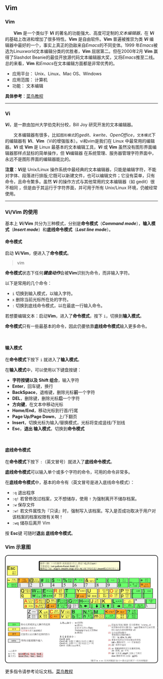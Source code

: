 ## Vim

### Vim

&emsp;&emsp;**Vim** 是一个类似于 ***Vi*** 的著名的功能强大、高度可定制的*文本编辑器*，在 ***Vi*** 的基础上改进和增加了很多特性。**Vim** 是自由软件。**Vim** 普遍被推崇为类 ***Vi*** 编辑器中最好的一个，事实上真正的劲敌来自*Emacs*的不同变体。1999 年*Emacs*被选为Linuxworld文本编辑分类的优胜者，**Vim** 屈居第二。但在2000年2月 **Vim** 赢得了Slashdot Beanie的最佳开放源代码文本编辑器大奖，又将*Emacs*推至二线。总的来看，**Vim** 和*Emacs*在文本编辑方面都是非常优秀的。

* 应用平台： Unix、Linux、Mac OS、Windows
* 应用范围： 计算机
* 功能： 文本编辑

**具体参考**：[菜鸟教程](https://www.runoob.com/linux/linux-vim.html)

***

### Vi

***Vi***，是一款由加州大学伯克利分校，Bill Joy 研究开发的文本编辑器。

&emsp;&emsp;文本编辑器有很多，比如`图形模式`的*gedit*、*kwrite*、*OpenOffice*，`文本模式`下的编辑器有 ***Vi***、**Vim**（Vi的增强版本）。vi和vim是我们在 Linux 中最常用的编辑器。***Vi*** 或 **Vim** 是 Linux 最基本的文本编辑工具，***Vi*** 或 **Vim** 虽然没有图形界面编辑器那样点鼠标的简单操作，但 **Vi**编辑器 在系统管理、服务器管理字符界面中，永远不是图形界面的编辑器能比的。

**注意**：***Vi***是 Unix/Linux 操作系统中最经典的文本编辑器，只能是编辑字符，不能对字体、段落进行排版;它既可以新建文件，也可以编辑文件；它没有菜单，只有命令，且命令繁多。虽然 ***Vi*** 的操作方式与其他常用的文本编辑器（如 gedit）很不相同 ，但是由于其运行于字符界面，并可用于所有 Unix/Linux 环境，仍被经常使用。

***

### Vi/Vim 的使用

基本上 ***Vi***/**Vim** 共分为三种模式，分别是**命令模式**（***Command mode***），**输入模式**（***Insert mode***）和**底线命令模式**（***Last line mode***）。

#### 命令模式

启动 ***Vi***/**Vim**，便进入了**命令模式**。
> vim <File Name>

**命令模式**状态下任何***键盘动作***会被**Vim**识别为命令，而非输入字符。

以下是常用的几个命令：

* `i`  切换到输入模式，以输入字符。
* `x`  删除当前光标所在处的字符。
* `:`  切换到底线命令模式，以在最底一行输入命令。

若想要编辑文本：启动**Vim**，进入了**命令模式**，按下 `i`，切换到**输入模式**。

**命令模式**只有一些最基本的命令，因此仍要依靠**底线命令模式**输入更多命令。

<br/>

#### 输入模式

在**命令模式**下按下 `i` 就进入了**输入模式**。

在**输入模式**中，可以使用以下键盘按键：

* **字符按键以及 Shift 组合**，输入字符
* **Enter**，回车键，换行
* **BackSpace**，退格键，删除光标**前**一个字符
* **DEL**，删除键，删除光标**后**一个字符
* **方向键**，在文本中移动光标
* **Home/End**，移动光标到行首/行尾
* **Page Up/Page Down**，上/下翻页
* **Insert**，切换光标为输入/替换模式，光标将变成竖线/下划线
* **Esc**，**退出 输入模式**，切换到**命令模式**

<br/>

#### 底线命令模式

在**命令模式**下按下 `:`（英文冒号）就进入了**底线命令模式**。

**底线命令模式**可以输入单个或多个字符的命令，可用的命令非常多。

在**底线命令模式**中，基本的命令有（英文冒号是进入底线命令模式）：

* `:q`  退出程序
* `:q!`	 若曾修改过档案，又不想储存，使用 `!` 为强制离开不储存档案。
* `:w`  保存文件
* `:w!`  若文件属性为『只读』时，强制写入该档案。写入是否成功取决于用户对该档案的档案权限有关啊！
* `:wq`  储存后离开 Vim

按 **Esc**键 可随时**退出 底线命令模式**。

### Vim 示意图

![Vim 示意图](https://github.com/MrHikari/My-Collection/blob/master/%E5%9B%BE%E7%89%87%E6%9A%82%E5%AD%98/Vim%E6%8C%87%E4%BB%A4%E7%9A%84%E5%89%AF%E6%9C%AC.png)

更多指令请参考论坛文档。[菜鸟教程](https://www.runoob.com/linux/linux-vim.html)